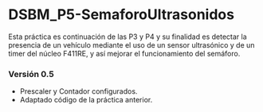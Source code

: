 # DSBM_P5-SemaforoUltrasonidos
Esta práctica es continuación de las P3 y P4 y su finalidad es detectar la presencia de un vehículo mediante el uso de un sensor ultrasónico y de un timer del núcleo F411RE, y así mejorar el funcionamiento del semáforo.

### Versión 0.5
 - Prescaler y Contador configurados.
 - Adaptado código de la práctica anterior.